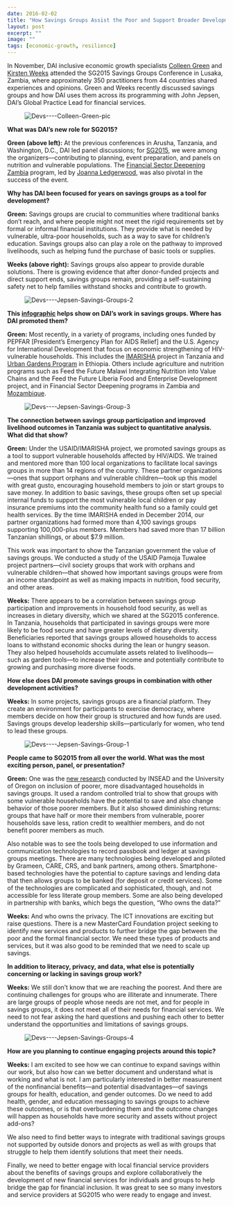 ```yaml
---
date: 2016-02-02
title: "How Savings Groups Assist the Poor and Support Broader Development Goals"
layout: post
excerpt: ""
image: ""
tags: [economic-growth, resilience]
---
```

<p>In November, DAI inclusive economic growth specialists <a href="http://dai.com/who-we-are/our-team/colleen-green">Colleen Green</a> and <a href="http://dai.com/who-we-are/our-team/kirsten-weeks">Kirsten Weeks</a> attended the SG2015 Savings Groups Conference in Lusaka, Zambia, where approximately 350 practitioners from 44 countries shared experiences and opinions. Green and Weeks recently discussed savings groups and how DAI uses them across its programming with John Jepsen, DAI’s Global Practice Lead for financial services.</p><figure class="kg-card kg-image-card"><img src="https://pubs.ghost.io/uploads/Devs----Colleen-Green-pic.jpg" class="kg-image" alt="Devs----Colleen-Green-pic" loading="lazy" title="DAI's Colleen Green, left, and Kirsten Weeks."></figure><p><strong>What was DAI’s new role for SG2015?</strong></p><p><strong>Green (above left):</strong> At the previous conferences in Arusha, Tanzania, and Washington, D.C., DAI led panel discussions; for <a href="http://sg2015conference.org/">SG2015</a>, we were among the organizers—contributing to planning, event preparation, and panels on nutrition and vulnerable populations. The <a href="http://dai.com/our-work/projects/zambia%E2%80%94financial-sector-deepening-zambia-fsdz">Financial Sector Deepening Zambia</a> program, led by <a href="http://dai.com/who-we-are/our-team/joanna-ledgerwood">Joanna Ledgerwood</a>, was also pivotal in the success of the event.</p><p><strong>Why has DAI been focused for years on savings groups as a tool for development?</strong></p><p><strong>Green:</strong> Savings groups are crucial to communities where traditional banks don’t reach, and where people might not meet the rigid requirements set by formal or informal financial institutions. They provide what is needed by vulnerable, ultra-poor households, such as a way to save for children’s education. Savings groups also can play a role on the pathway to improved livelihoods, such as helping fund the purchase of basic tools or supplies.</p><p><strong>Weeks (above right):</strong> Savings groups also appear to provide durable solutions. There is growing evidence that after donor-funded projects and direct support ends, savings groups remain, providing a self-sustaining safety net to help families withstand shocks and contribute to growth.</p><figure class="kg-card kg-image-card"><img src="https://pubs.ghost.io/uploads/Devs----Jepsen-Savings-Groups-2.jpg" class="kg-image" alt="Devs----Jepsen-Savings-Groups-2" loading="lazy"></figure><p><strong>This <a href="http://dai.com/sites/default/files/promos/financial_info.jpg">infographic</a> helps show on DAI’s work in savings groups. Where has DAI promoted them?</strong></p><p><strong>Green:</strong> Most recently, in a variety of programs, including ones funded by PEPFAR [President’s Emergency Plan for AIDS Relief] and the U.S. Agency for International Development that focus on economic strengthening of HIV-vulnerable households. This includes the <a href="http://dai.com/our-work/projects/tanzania%E2%80%94economic-strenghthening-households-affected-aids-imarisha">IMARISHA</a> project in Tanzania and <a href="http://dai.com/our-work/projects/ethiopia%E2%80%94urban-gardens-program-hiv-affected-women-and-children-ugp">Urban Gardens Program</a> in Ethiopia. Others include agriculture and nutrition programs such as Feed the Future Malawi Integrating Nutrition into Value Chains and the Feed the Future Liberia Food and Enterprise Development project, and in Financial Sector Deepening programs in Zambia and <a href="http://dai.com/our-work/projects/mozambique%E2%80%94financial-sector-deepening-fsdmo%C3%A7">Mozambique</a>.</p><figure class="kg-card kg-image-card"><img src="https://pubs.ghost.io/uploads/Devs----Jepsen-Savings-Group-3.jpg" class="kg-image" alt="Devs----Jepsen-Savings-Group-3" loading="lazy"></figure><p><strong>The connection between savings group participation and improved livelihood outcomes in Tanzania was subject to quantitative analysis. What did that show?</strong></p><p><strong>Green:</strong> Under the USAID/IMARISHA project, we promoted savings groups as a tool to support vulnerable households affected by HIV/AIDS. We trained and mentored more than 100 local organizations to facilitate local savings groups in more than 14 regions of the country. These partner organizations—ones that support orphans and vulnerable children—took up this model with great gusto, encouraging household members to join or start groups to save money. In addition to basic savings, these groups often set up special internal funds to support the most vulnerable local children or pay insurance premiums into the community health fund so a family could get health services. By the time IMARISHA ended in December 2014, our partner organizations had formed more than 4,100 savings groups supporting 100,000-plus members. Members had saved more than 17 billion Tanzanian shillings, or about $7.9 million.</p><p>This work was important to show the Tanzanian government the value of savings groups. We conducted a study of the USAID Pamoja Tuwalee project partners—civil society groups that work with orphans and vulnerable children—that showed how important savings groups were from an income standpoint as well as making impacts in nutrition, food security, and other areas.</p><p><strong>Weeks:</strong> There appears to be a correlation between savings group participation and improvements in household food security, as well as increases in dietary diversity, which we shared at the SG2015 conference. In Tanzania, households that participated in savings groups were more likely to be food secure and have greater levels of dietary diversity. Beneficiaries reported that savings groups allowed households to access loans to withstand economic shocks during the lean or hungry season. They also helped households accumulate assets related to livelihoods—such as garden tools—to increase their income and potentially contribute to growing and purchasing more diverse foods.</p><p><strong>How else does DAI promote savings groups in combination with other development activities?</strong></p><p><strong>Weeks:</strong> In some projects, savings groups are a financial platform. They create an environment for participants to exercise democracy, where members decide on how their group is structured and how funds are used. Savings groups develop leadership skills—particularly for women, who tend to lead these groups.</p><figure class="kg-card kg-image-card"><img src="https://pubs.ghost.io/uploads/Devs----Jepsen-Savings-Group-1.jpg" class="kg-image" alt="Devs----Jepsen-Savings-Group-1" loading="lazy"></figure><p><strong>People came to SG2015 from all over the world. What was the most exciting person, panel, or presentation?</strong></p><p><strong>Green:</strong> One was the <a href="http://pages.uoregon.edu/burlando/Current_Research_files/BC_VSLA.pdf">new research</a> conducted by INSEAD and the University of Oregon on inclusion of poorer, more disadvantaged households in savings groups. It used a random controlled trial to show that groups with some vulnerable households have the potential to save and also change behavior of those poorer members. But it also showed diminishing returns: groups that have half or more their members from vulnerable, poorer households save less, ration credit to wealthier members, and do not benefit poorer members as much.</p><p>Also notable was to see the tools being developed to use information and communication technologies to record passbook and ledger at savings groups meetings. There are many technologies being developed and piloted by Grameen, CARE, CRS, and bank partners, among others. Smartphone-based technologies have the potential to capture savings and lending data that then allows groups to be banked (for deposit or credit services). Some of the technologies are complicated and sophisticated, though, and not accessible for less literate group members. Some are also being developed in partnership with banks, which begs the question, “Who owns the data?”</p><p><strong>Weeks:</strong> And who owns the privacy. The ICT innovations are exciting but raise questions. There is a new MasterCard Foundation project seeking to identify new services and products to further bridge the gap between the poor and the formal financial sector. We need these types of products and services, but it was also good to be reminded that we need to scale up savings.</p><p><strong>In addition to literacy, privacy, and data, what else is potentially concerning or lacking in savings group work?</strong></p><p><strong>Weeks:</strong> We still don’t know that we are reaching the poorest. And there are continuing challenges for groups who are illiterate and innumerate. There are large groups of people whose needs are not met, and for people in savings groups, it does not meet all of their needs for financial services. We need to not fear asking the hard questions and pushing each other to better understand the opportunities and limitations of savings groups.</p><figure class="kg-card kg-image-card"><img src="https://pubs.ghost.io/uploads/Devs----Jepsen-Savings-Groups-4.jpg" class="kg-image" alt="Devs----Jepsen-Savings-Groups-4" loading="lazy"></figure><p><strong>How are you planning to continue engaging projects around this topic?</strong></p><p><strong>Weeks:</strong> I am excited to see how we can continue to expand savings within our work, but also how can we better document and understand what is working and what is not. I am particularly interested in better measurement of the nonfinancial benefits—and potential disadvantages—of savings groups for health, education, and gender outcomes. Do we need to add health, gender, and education messaging to savings groups to achieve these outcomes, or is that overburdening them and the outcome changes will happen as households have more security and assets without project add-ons?</p><p>We also need to find better ways to integrate with traditional savings groups not supported by outside donors and projects as well as with groups that struggle to help them identify solutions that meet their needs.</p><p>Finally, we need to better engage with local financial service providers about the benefits of savings groups and explore collaboratively the development of new financial services for individuals and groups to help bridge the gap for financial inclusion. It was great to see so many investors and service providers at SG2015 who were ready to engage and invest.</p>
  